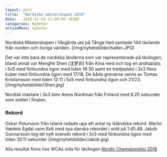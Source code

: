 ```yaml
---
layout: post
title:  "Nordiska mästerskapen 2018"
date:   2018-11-14 11:00:00 +0100
categories: Nyheter
activeMenu: nyheter
---
```


Nordiska Mästerskapen i Vårgårda ute på Tånga Hed samlade 144 tävlande från norden och övriga världen. 
(/img/nyhetsbilder/hallen.JPG)

Det var inte bara de nordiska länderna som var representerade på tävlingen, bland annat  var Mengfei Shen (沈梦非) från Kina med och tog en andraplats i 5x5 med förbundna ögon med tiden 16:30 samt en tredjeplats i 3x3 flera kuber med förbundna ögon med 17/18. De båda grenarna vanns av Tomas Kristiansson med tiden 12:11 i 5x5 med förbundna ögon och 21/23. 
[/img/nyhetsbilder/Shen.jpg]

Nordisk mästare i 3x3 blev Amos Nordman från Finland med 8.20 sekunder som snittet i finalen. 

### Rekord
Oskar Petursson från Island radade upp ett antal ny Isländska rekord. Martin Vædele Egdal vann 6x6 med nya danska rekordet i snitt på 1:45.48. Jakob Gunnarsson tog ett nytt svenskt rekord i 3x3 med förbundna ögon med tiden 30.11 sekunder
(/img/nyhetsbilder/Jakob.jpg)

Alla resultat finns hos WCAs sida för tävlingen [Nordic Championship 2018](https://www.worldcubeassociation.org/competitions/NordicChampionship2018/results/all)